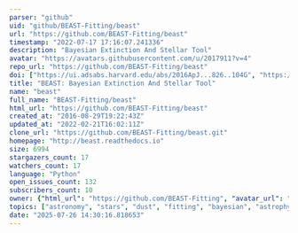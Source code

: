 ```yaml
---
parser: "github"
uid: "github/BEAST-Fitting/beast"
url: "https://github.com/BEAST-Fitting/beast"
timestamp: "2022-07-17 17:16:07.241336"
description: "Bayesian Extinction And Stellar Tool"
avatar: "https://avatars.githubusercontent.com/u/2017911?v=4"
repo_url: "https://github.com/BEAST-Fitting/beast"
doi: ["https://ui.adsabs.harvard.edu/abs/2016ApJ...826..104G", "https://ui.adsabs.harvard.edu/abs/2019ascl.soft08013G/abstract"]
title: "BEAST: Bayesian Extinction And Stellar Tool"
name: "beast"
full_name: "BEAST-Fitting/beast"
html_url: "https://github.com/BEAST-Fitting/beast"
created_at: "2016-08-29T19:22:43Z"
updated_at: "2022-02-21T16:02:11Z"
clone_url: "https://github.com/BEAST-Fitting/beast.git"
homepage: "http://beast.readthedocs.io"
size: 6994
stargazers_count: 17
watchers_count: 17
language: "Python"
open_issues_count: 132
subscribers_count: 10
owner: {"html_url": "https://github.com/BEAST-Fitting", "avatar_url": "https://avatars.githubusercontent.com/u/2017911?v=4", "login": "BEAST-Fitting", "type": "Organization"}
topics: ["astronomy", "stars", "dust", "fitting", "bayesian", "astrophysics", "hacktoberfest"]
date: "2025-07-26 14:30:16.818653"
---
```

